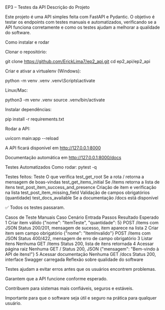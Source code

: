 EP3 – Testes da API
Descrição do Projeto

Este projeto é uma API simples feita com FastAPI e Pydantic.
O objetivo é testar os endpoints com testes manuais e automatizados, verificando se a API funciona corretamente e como os testes ajudam a melhorar a qualidade do software.

Como instalar e rodar

Clonar o repositório:

git clone https://github.com/ErickLima7/ep2_api.git
cd ep2_api/ep2_api


Criar e ativar a virtualenv (Windows):

python -m venv .venv
.venv\Scripts\activate


Linux/Mac:

python3 -m venv .venv
source .venv/bin/activate


Instalar dependências:

pip install -r requirements.txt


Rodar a API:

uvicorn main:app --reload


A API ficará disponível em http://127.0.0.1:8000

Documentação automática em http://127.0.0.1:8000/docs

Testes Automatizados
Como rodar:
pytest -q

Testes feitos:
Teste	O que verifica
test_get_root	Se a rota / retorna a mensagem de boas-vindas
test_get_items_initial	Se /items retorna a lista de itens
test_post_item_success_and_presence	Criação de item e verificação na lista
test_post_item_missing_field	Validação de campos obrigatórios (quantidade)
test_docs_available	Se a documentação /docs está disponível

✅ Todos os testes passaram.

Casos de Teste Manuais
Caso	Cenário	Entrada	Passos	Resultado Esperado
1	Criar item válido	{"nome": "ItemTeste", "quantidade": 5}	POST /items com JSON	Status 200/201, mensagem de sucesso, item aparece na lista
2	Criar item sem campo obrigatório	{"nome": "ItemInvalido"}	POST /items com JSON	Status 400/422, mensagem de erro de campo obrigatório
3	Listar itens	Nenhuma	GET /items	Status 200, lista de itens retornada
4	Acessar página raiz	Nenhuma	GET /	Status 200, JSON {"mensagem": "Bem-vindo à API de itens!"}
5	Acessar documentação	Nenhuma	GET /docs	Status 200, interface Swagger carregada
Reflexão sobre qualidade do software

Testes ajudam a evitar erros antes que os usuários encontrem problemas.

Garantem que a API funcione conforme esperado.

Contribuem para sistemas mais confiáveis, seguros e estáveis.

Importante para que o software seja útil e seguro na prática para qualquer usuário.